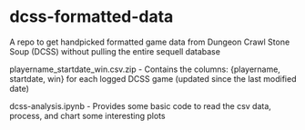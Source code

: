 # dcss-formatted-data
A repo to get handpicked formatted game data from Dungeon Crawl Stone Soup (DCSS) without pulling the entire sequell database

playername_startdate_win.csv.zip - Contains the columns: {playername, startdate, win} for each logged DCSS game (updated since the last modified date)

dcss-analysis.ipynb - Provides some basic code to read the csv data, process, and chart some interesting plots


